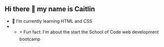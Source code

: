 ## Hi there 👋 my name is Caitlin

- 🌱 I’m currently learning HTML and CSS
- - ⚡ Fun fact: I'm about the start the School of Code web development bootcamp

<!--
**ccyoung22/ccyoung22** is a ✨ _special_ ✨ repository because its `README.md` (this file) appears on your GitHub profile.

Here are some ideas to get you started:


- 🤔 I’m looking for help with ...
- 💬 Ask me about ...
- 📫 How to reach me: ...
- 😄 Pronouns: ...
-->

